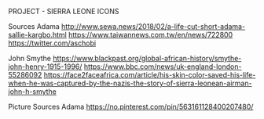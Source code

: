 PROJECT - SIERRA LEONE ICONS

Sources
Adama
http://www.sewa.news/2018/02/a-life-cut-short-adama-sallie-kargbo.html
https://www.taiwannews.com.tw/en/news/722800
https://twitter.com/aschobi

John Smythe
https://www.blackpast.org/global-african-history/smythe-john-henry-1915-1996/
https://www.bbc.com/news/uk-england-london-55286092
https://face2faceafrica.com/article/his-skin-color-saved-his-life-when-he-was-captured-by-the-nazis-the-story-of-sierra-leonean-airman-john-h-smythe

Picture Sources
Adama
https://no.pinterest.com/pin/563161128400207480/